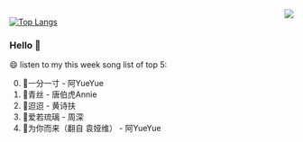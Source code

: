 <img align="right"  src="https://github-readme-stats.vercel.app/api/top-langs/?username=Husky-Yellow&layout=compact" />

[![Top Langs](https://github-readme-stats.vercel.app/api/top-langs/?username=Husky-Yellow&layout=compact)](https://github.com/anuraghazra/github-readme-stats)

### Hello 👋

😄 listen to my this week song list of top 5:

0. 🌈一分一寸 - 阿YueYue
1. 🌈青丝 - 唐伯虎Annie
2. 🌈迢迢 - 黄诗扶
3. 🌈爱若琉璃 - 周深
4. 🌈为你而来（翻自 袁娅维）  - 阿YueYue

